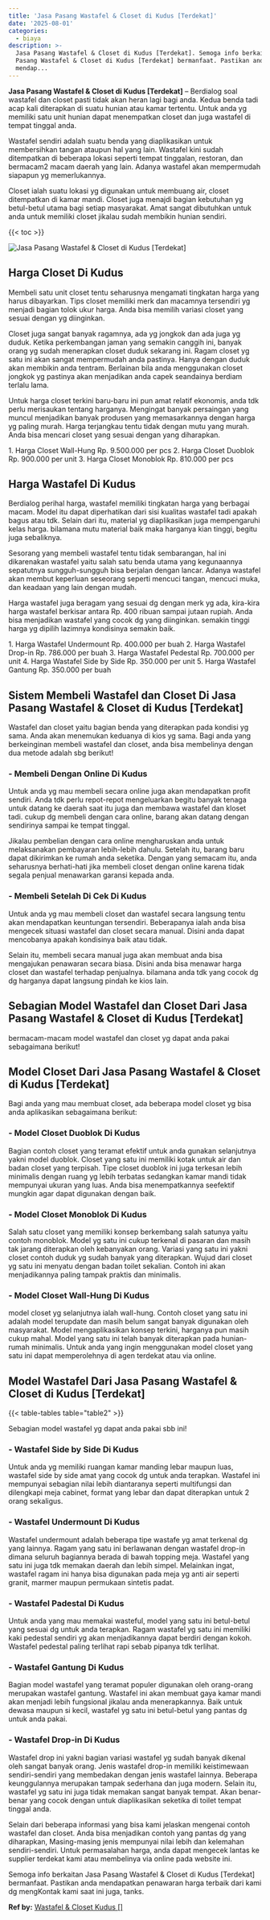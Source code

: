 ```yaml
---
title: 'Jasa Pasang Wastafel & Closet di Kudus [Terdekat]'
date: '2025-08-01'
categories:
  - biaya
description: >-
  Jasa Pasang Wastafel & Closet di Kudus [Terdekat]. Semoga info berkaitan Jasa
  Pasang Wastafel & Closet di Kudus [Terdekat] bermanfaat. Pastikan anda
  mendap...
---
```


**Jasa Pasang Wastafel & Closet di Kudus \[Terdekat\]** – Berdialog soal wastafel dan closet pasti tidak akan heran lagi bagi anda. Kedua benda tadi acap kali diterapkan di suatu hunian atau kamar tertentu. Untuk anda yg memiliki satu unit hunian dapat menempatkan closet dan juga wastafel di tempat tinggal anda.

Wastafel sendiri adalah suatu benda yang diaplikasikan untuk membersihkan tangan ataupun hal yang lain. Wastafel kini sudah ditempatkan di beberapa lokasi seperti tempat tinggalan, restoran, dan bermacam2 macam daerah yang lain. Adanya wastafel akan mempermudah siapapun yg memerlukannya.

Closet ialah suatu lokasi yg digunakan untuk membuang air, closet ditempatkan di kamar mandi. Closet juga menajdi bagian kebutuhan yg betul-betul utama bagi setiap masyarakat. Amat sangat dibutuhkan untuk anda untuk memiliki closet jikalau sudah membikin hunian sendiri.

{{< toc >}}

![Jasa Pasang Wastafel & Closet di Kudus [Terdekat]](/images/wastafel-closet-murah30.png)

## Harga Closet Di Kudus

Membeli satu unit closet tentu seharusnya mengamati tingkatan harga yang harus dibayarkan. Tips closet memiliki merk dan macamnya tersendiri yg menjadi bagian tolok ukur harga. Anda bisa memilih variasi closet yang sesuai dengan yg diinginkan.

Closet juga sangat banyak ragamnya, ada yg jongkok dan ada juga yg duduk. Ketika perkembangan jaman yang semakin canggih ini, banyak orang yg sudah menerapkan closet duduk sekarang ini. Ragam closet yg satu ini akan sangat mempermudah anda pastinya. Hanya dengan duduk akan membikin anda tentram. Berlainan bila anda menggunakan closet jongkok yg pastinya akan menjadikan anda capek seandainya berdiam terlalu lama.

Untuk harga closet terkini baru-baru ini pun amat relatif ekonomis, anda tdk perlu merisaukan tentang harganya. Mengingat banyak persaingan yang muncul menjadikan banyak produsen yang memasarkannya dengan harga yg paling murah. Harga terjangkau tentu tidak dengan mutu yang murah. Anda bisa mencari closet yang sesuai dengan yang diharapkan.

1\. Harga Closet Wall-Hung Rp. 9.500.000 per pcs 2. Harga Closet Duoblok Rp. 900.000 per unit 3. Harga Closet Monoblok Rp. 810.000 per pcs

## Harga Wastafel Di Kudus

Berdialog perihal harga, wastafel memiliki tingkatan harga yang berbagai macam. Model itu dapat diperhatikan dari sisi kualitas wastafel tadi apakah bagus atau tdk. Selain dari itu, material yg diaplikasikan juga mempengaruhi kelas harga. bilamana mutu material baik maka harganya kian tinggi, begitu juga sebaliknya.

Sesorang yang membeli wastafel tentu tidak sembarangan, hal ini dikarenakan wastafel yaitu salah satu benda utama yang kegunaannya sepatutnya sungguh-sungguh bisa berjalan dengan lancar. Adanya wastafel akan membut keperluan seseorang seperti mencuci tangan, mencuci muka, dan keadaan yang lain dengan mudah.

Harga wastafel juga beragam yang sesuai dg dengan merk yg ada, kira-kira harga wastafel berkisar antara Rp. 400 ribuan sampai jutaan rupiah. Anda bisa menjadikan wastafel yang cocok dg yang diinginkan. semakin tinggi harga yg dipilih lazimnya kondisinya semakin baik.

1\. Harga Wastafel Undermount Rp. 400.000 per buah 2. Harga Wastafel Drop-in Rp. 786.000 per buah 3. Harga Wastafel Pedestal Rp. 700.000 per unit 4. Harga Wastafel Side by Side Rp. 350.000 per unit 5. Harga Wastafel Gantung Rp. 350.000 per buah

## Sistem Membeli Wastafel dan Closet Di Jasa Pasang Wastafel & Closet di Kudus \[Terdekat\]

Wastafel dan closet yaitu bagian benda yang diterapkan pada kondisi yg sama. Anda akan menemukan keduanya di kios yg sama. Bagi anda yang berkeinginan membeli wastafel dan closet, anda bisa membelinya dengan dua metode adalah sbg berikut!

### \- Membeli Dengan Online Di Kudus

Untuk anda yg mau membeli secara online juga akan mendapatkan profit sendiri. Anda tdk perlu repot-repot mengeluarkan begitu banyak tenaga untuk datang ke daerah saat itu juga dan membawa wastafel dan kloset tadi. cukup dg membeli dengan cara online, barang akan datang dengan sendirinya sampai ke tempat tinggal.

Jikalau pembelian dengan cara online mengharuskan anda untuk melaksanakan pembayaran lebih-lebih dahulu. Setelah itu, barang baru dapat dikirimkan ke rumah anda seketika. Dengan yang semacam itu, anda seharusnya berhati-hati jika membeli closet dengan online karena tidak segala penjual menawarkan garansi kepada anda.

### \- Membeli Setelah Di Cek Di Kudus

Untuk anda yg mau membeli closet dan wastafel secara langsung tentu akan mendapatkan keuntungan tersendiri. Beberapanya ialah anda bisa mengecek situasi wastafel dan closet secara manual. Disini anda dapat mencobanya apakah kondisinya baik atau tidak.

Selain itu, membeli secara manual juga akan membuat anda bisa mengajukan penawaran secara biasa. Disini anda bisa menawar harga closet dan wastafel terhadap penjualnya. bilamana anda tdk yang cocok dg dg harganya dapat langsung pindah ke kios lain.

## Sebagian Model Wastafel dan Closet Dari Jasa Pasang Wastafel & Closet di Kudus \[Terdekat\]

bermacam-macam model wastafel dan closet yg dapat anda pakai sebagaimana berikut!

## Model Closet Dari Jasa Pasang Wastafel & Closet di Kudus \[Terdekat\]

Bagi anda yang mau membuat closet, ada beberapa model closet yg bisa anda aplikasikan sebagaimana berikut:

### \- Model Closet Duoblok Di Kudus

Bagian contoh closet yang teramat efektif untuk anda gunakan selanjutnya yakni model duoblok. Closet yang satu ini memiliki kotak untuk air dan badan closet yang terpisah. Tipe closet duoblok ini juga terkesan lebih minimalis dengan ruang yg lebih terbatas sedangkan kamar mandi tidak mempunyai ukuran yang luas. Anda bisa menempatkannya seefektif mungkin agar dapat digunakan dengan baik.

### \- Model Closet Monoblok Di Kudus

Salah satu closet yang memiliki konsep berkembang salah satunya yaitu contoh monoblok. Model yg satu ini cukup terkenal di pasaran dan masih tak jarang diterapkan oleh kebanyakan orang. Variasi yang satu ini yakni closet contoh duduk yg sudah banyak yang diterapkan. Wujud dari closet yg satu ini menyatu dengan badan toilet sekalian. Contoh ini akan menjadikannya paling tampak praktis dan minimalis.

### \- Model Closet Wall-Hung Di Kudus

model closet yg selanjutnya ialah wall-hung. Contoh closet yang satu ini adalah model terupdate dan masih belum sangat banyak digunakan oleh masyarakat. Model mengaplikasikan konsep terkini, harganya pun masih cukup mahal. Model yang satu ini telah banyak diterapkan pada hunian-rumah minimalis. Untuk anda yang ingin menggunakan model closet yang satu ini dapat memperolehnya di agen terdekat atau via online.

## Model Wastafel Dari Jasa Pasang Wastafel & Closet di Kudus \[Terdekat\]

{{< table-tables table="table2" >}}

Sebagian model wastafel yg dapat anda pakai sbb ini!

### \- Wastafel Side by Side Di Kudus

Untuk anda yg memiliki ruangan kamar manding lebar maupun luas, wastafel side by side amat yang cocok dg untuk anda terapkan. Wastafel ini mempunyai sebagian nilai lebih diantaranya seperti multifungsi dan dilengkapi meja cabinet, format yang lebar dan dapat diterapkan untuk 2 orang sekaligus.

### \- Wastafel Undermount Di Kudus

Wastafel undermount adalah beberapa tipe wastafe yg amat terkenal dg yang lainnya. Ragam yang satu ini berlawanan dengan wastafel drop-in dimana seluruh bagiannya berada di bawah topping meja. Wastafel yang satu ini juga tdk memakan daerah dan lebih simpel. Melainkan ingat, wastafel ragam ini hanya bisa digunakan pada meja yg anti air seperti granit, marmer maupun permukaan sintetis padat.

### \- Wastafel Padestal Di Kudus

Untuk anda yang mau memakai wasteful, model yang satu ini betul-betul yang sesuai dg untuk anda terapkan. Ragam wastafel yg satu ini memiliki kaki pedestal sendiri yg akan menjadikannya dapat berdiri dengan kokoh. Wastafel pedestal paling terlihat rapi sebab pipanya tdk terlihat.

### \- Wastafel Gantung Di Kudus

Bagian model wastafel yang teramat populer digunakan oleh orang-orang merupakan wastafel gantung. Wastafel ini akan membuat gaya kamar mandi akan menjadi lebih fungsional jikalau anda menerapkannya. Baik untuk dewasa maupun si kecil, wastafel yg satu ini betul-betul yang pantas dg untuk anda pakai.

### \- Wastafel Drop-in Di Kudus

Wastafel drop ini yakni bagian variasi wastafel yg sudah banyak dikenal oleh sangat banyak orang. Jenis wastafel drop-in memiliki keistimewaan sendiri-sendiri yang membedakan dengan jenis wastafel lainnya. Beberapa keunggulannya merupakan tampak sederhana dan juga modern. Selain itu, wastafel yg satu ini juga tidak memakan sangat banyak tempat. Akan benar-benar yang cocok dengan untuk diaplikasikan seketika di toilet tempat tinggal anda.

Selain dari beberapa informasi yang bisa kami jelaskan mengenai contoh wastafel dan closet. Anda bisa menjadikan contoh yang pantas dg yang diharapkan, Masing-masing jenis mempunyai nilai lebih dan kelemahan sendiri-sendiri. Untuk permasalahan harga, anda dapat mengecek lantas ke supplier terdekat kami atau membelinya via online pada website ini.

Semoga info berkaitan Jasa Pasang Wastafel & Closet di Kudus \[Terdekat\] bermanfaat. Pastikan anda mendapatkan penawaran harga terbaik dari kami dg mengKontak kami saat ini juga, tanks.

**Ref by:** [Wastafel & Closet Kudus []](https://id.wikipedia.org/wiki/Wastafel)

